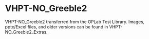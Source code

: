# VHPT-NO_Greeble2
VHPT-NO_Greeble2 transferred from the OPLab Test Library. Images, pptx/Excel files, and older versions can be found in VHPT-NO_Greeble2_Extras.
